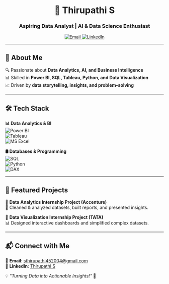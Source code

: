 <h1 align="center">🚀 Thirupathi S</h1>  
<h3 align="center">Aspiring Data Analyst | AI & Data Science Enthusiast</h3>  

<p align="center">
  <a href="mailto:sthirupathi452004@gmail.com">
    <img src="https://img.shields.io/badge/Email-D14836?style=flat&logo=gmail&logoColor=white" alt="Email">
  </a>  
  <a href="https://www.linkedin.com/in/thirupathi-s-2517a1295">
    <img src="https://img.shields.io/badge/LinkedIn-0077B5?style=flat&logo=linkedin&logoColor=white" alt="LinkedIn">
  </a>
</p>  

---

## 🌟 About Me  
🔍 Passionate about **Data Analytics, AI, and Business Intelligence**  
📊 Skilled in **Power BI, SQL, Tableau, Python, and Data Visualization**  
📈 Driven by **data storytelling, insights, and problem-solving**  

---

## 🛠 Tech Stack  

**📊 Data Analytics & BI**  
![Power BI](https://img.shields.io/badge/Power%20BI-F2C811?style=flat&logo=powerbi&logoColor=black)  
![Tableau](https://img.shields.io/badge/Tableau-E97627?style=flat&logo=tableau&logoColor=white)  
![MS Excel](https://img.shields.io/badge/MS%20Excel-217346?style=flat&logo=microsoft-excel&logoColor=white)  

**🛢️ Databases & Programming**  
![SQL](https://img.shields.io/badge/SQL-4479A1?style=flat&logo=mysql&logoColor=white)  
![Python](https://img.shields.io/badge/Python-3776AB?style=flat&logo=python&logoColor=white)  
![DAX](https://img.shields.io/badge/DAX-005C9E?style=flat&logo=microsoft&logoColor=white)  

---

## 📂 Featured Projects  

🔹 **Data Analytics Internship Project (Accenture)**  
🚀 Cleaned & analyzed datasets, built reports, and presented insights.  

🔹 **Data Visualization Internship Project (TATA)**  
📊 Designed interactive dashboards and simplified complex datasets.  

---

## 📬 Connect with Me  

📧 **Email**: sthirupathi452004@gmail.com  
🔗 **LinkedIn**: [Thirupathi S](https://www.linkedin.com/in/thirupathi-s-2517a1295)  

💡 *"Turning Data into Actionable Insights!"* 🚀  
